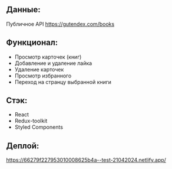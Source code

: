 ## Данные:

Публичное API https://gutendex.com/books

## Функционал:

-   Просмотр карточек (книг)
-   Добавление и удаление лайка
-   Удаление карточек
-   Просмотр избранного
-   Переход на странцу выбранной книги

## Стэк:
- React
- Redux-toolkit
- Styled Components

## Деплой:
https://66279f227953010008625b4a--test-21042024.netlify.app/